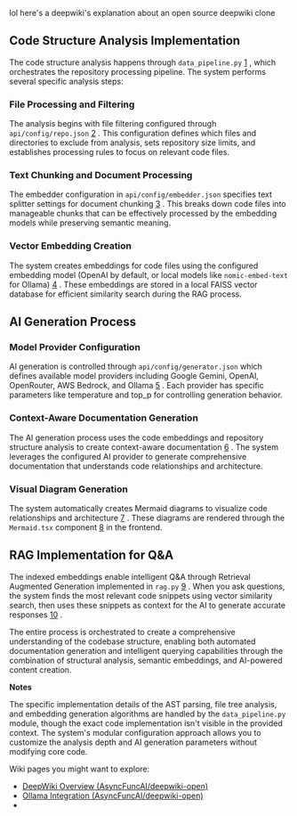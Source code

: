 lol here's a deepwiki's explanation about an open source deepwiki clone

## Code Structure Analysis Implementation

The code structure analysis happens through `data_pipeline.py` [1](#1-0) , which orchestrates the repository processing pipeline. The system performs several specific analysis steps:

### File Processing and Filtering

The analysis begins with file filtering configured through `api/config/repo.json` [2](#1-1) . This configuration defines which files and directories to exclude from analysis, sets repository size limits, and establishes processing rules to focus on relevant code files.

### Text Chunking and Document Processing

The embedder configuration in `api/config/embedder.json` specifies text splitter settings for document chunking [3](#1-2) . This breaks down code files into manageable chunks that can be effectively processed by the embedding models while preserving semantic meaning.

### Vector Embedding Creation

The system creates embeddings for code files using the configured embedding model (OpenAI by default, or local models like `nomic-embed-text` for Ollama) [4](#1-3) . These embeddings are stored in a local FAISS vector database for efficient similarity search during the RAG process.

## AI Generation Process

### Model Provider Configuration

AI generation is controlled through `api/config/generator.json` which defines available model providers including Google Gemini, OpenAI, OpenRouter, AWS Bedrock, and Ollama [5](#1-4) . Each provider has specific parameters like temperature and top_p for controlling generation behavior.

### Context-Aware Documentation Generation

The AI generation process uses the code embeddings and repository structure analysis to create context-aware documentation [6](#1-5) . The system leverages the configured AI provider to generate comprehensive documentation that understands code relationships and architecture.

### Visual Diagram Generation

The system automatically creates Mermaid diagrams to visualize code relationships and architecture [7](#1-6) . These diagrams are rendered through the `Mermaid.tsx` component [8](#1-7) in the frontend.

## RAG Implementation for Q&A

The indexed embeddings enable intelligent Q&A through Retrieval Augmented Generation implemented in `rag.py` [9](#1-8) . When you ask questions, the system finds the most relevant code snippets using vector similarity search, then uses these snippets as context for the AI to generate accurate responses [10](#1-9) .

The entire process is orchestrated to create a comprehensive understanding of the codebase structure, enabling both automated documentation generation and intelligent querying capabilities through the combination of structural analysis, semantic embeddings, and AI-powered content creation.

**Notes**

The specific implementation details of the AST parsing, file tree analysis, and embedding generation algorithms are handled by the `data_pipeline.py` module, though the exact code implementation isn't visible in the provided context. The system's modular configuration approach allows you to customize the analysis depth and AI generation parameters without modifying core code.

Wiki pages you might want to explore:

- [DeepWiki Overview (AsyncFuncAI/deepwiki-open)](/wiki/AsyncFuncAI/deepwiki-open#1)
- [Ollama Integration (AsyncFuncAI/deepwiki-open)](/wiki/AsyncFuncAI/deepwiki-open#6.2)
-
